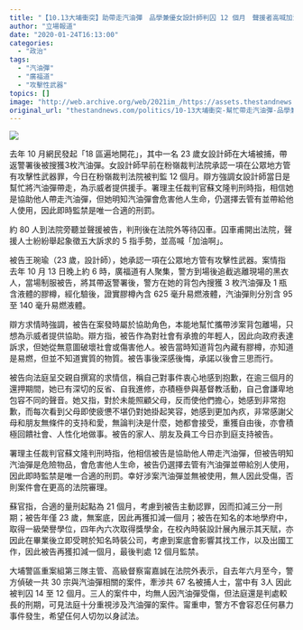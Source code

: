 ```yaml
---
title: "【10.13大埔衝突】助帶走汽油彈　品學兼優女設計師判囚 12 個月　聲援者高喊加油"
author: "立場報道"
date: "2020-01-24T16:13:00"
categories:
  - "政治"
tags:
  - "汽油彈"
  - "廣福道"
  - "攻擊性武器"
topics: []
image: "http://web.archive.org/web/2021im_/https://assets.thestandnews.com/media/photos/P_CZGL7_WVI2XgY.png"
original_url: "thestandnews.com/politics/10-13大埔衝突-幫忙帶走汽油彈-品學兼優女設計師被判囚-12-個月"
---
```

![](http://web.archive.org/web/2021im_/https://assets.thestandnews.com/media/photos/P_CZGL7_WVI2XgY.png)

去年 10 月網民發起「18 區遍地開花」，其中一名 23 歲女設計師在大埔被捕，帶返警署後被搜獲3枚汽油彈。女設計師早前在粉嶺裁判法院承認一項在公眾地方管有攻擊性武器罪，今日在粉嶺裁判法院被判監 12 個月。辯方強調女設計師當日是幫忙將汽油彈帶走，為示威者提供援手。署理主任裁判官蘇文隆判刑時指，相信她是協助他人帶走汽油彈，但她明知汽油彈會危害他人生命，仍選擇去管有並帶給他人使用，因此即時監禁是唯一合適的刑罰。

約 80 人到法院旁聽並聲援被告，判刑後在法院外等待囚車。囚車甫開出法院，聲援人士紛紛舉起象徵五大訴求的 5 指手勢，並高喊「加油啊」。

被告王琬瑜（23 歲，設計師），她承認一項在公眾地方管有攻擊性武器。案情指去年 10 月 13 日晚上約 6 時，廣福道有人聚集，警方到場後追截逃離現場的黑衣人，當場制服被告，將其帶返警署後，警方在她的背包內搜獲 3 枚汽油彈及 1 瓶含液體的膠樽，經化驗後，證實膠樽內含 625 毫升易燃液體，汽油彈則分別含 95 至 140 毫升易燃液體。

辯方求情時強調，被告在案發時屬於協助角色，本能地幫忙攜帶涉案背包離場，只想為示威者提供協助。辯方指，被告作為對社會有承擔的年輕人，因此向政府表達訴求，但她從無意圖破壞社會或傷害他人。被告當時知道背包內藏有膠樽，亦知道是易燃，但並不知道實質的物質。被告事後深感後悔，承諾以後會三思而行。

被告向法庭呈交親自撰寫的求情信，稱自己對事件衷心地感到抱歉，在逾三個月的還押期間，她已有深切的反省、自我進修，亦積極參與基督教活動，自己會謙卑地包容不同的聲音。她又指，對於未能照顧父母，反而使他們擔心，她感到非常抱歉，而每次看到父母即使疲憊不堪仍對她掛起笑容，她感到更加內疚，非常感謝父母和朋友無條件的支持和愛，無論判決是什麼，她都會接受，重獲自由後，亦會積極回饋社會、人性化地做事。被告的家人、朋友及員工今日亦到庭支持被告。

署理主任裁判官蘇文隆判刑時指，他相信被告是協助他人帶走汽油彈，但被告明知汽油彈是危險物品，會危害他人生命，被告仍選擇去管有汽油彈並帶給別人使用，因此即時監禁是唯一合適的刑罰。幸好涉案汽油彈並無被使用，無人因此受傷，否則案件會在更高的法院審理。

蘇官指，合適的量刑起點為 21 個月，考慮到被告主動認罪，因而扣減三分一刑期；被告年僅 23 歲，無案底，因此再獲扣減一個月；被告在知名的本地學府中，取得一級榮譽學位，四年內六次取得獎學金，在校內時裝設計展內展示其天賦，亦因此在畢業後立即受聘於知名時裝公司，考慮到案底會影響其找工作，以及出國工作，因此被告再獲扣減一個月，最後判處 12 個月監禁。

大埔警區重案組第三隊主管、高級督察甯嘉誠在法院外表示，自去年六月至今，警方偵破一共 30 宗與汽油彈相關的案件，牽涉共 67 名被捕人士，當中有 3人 因此被判囚 14 至 12 個月。三人的案件中，均無人因汽油彈受傷，但法庭還是判處較長的刑期，可見法庭十分重視涉及汽油彈的案件。甯重申，警方不會容忍仼何暴力事件發生，希望仼何人切勿以身試法。